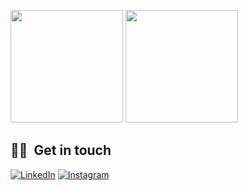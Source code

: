 <a href="https://github.com/ahmadfatihin?tab=repositories" title="Ahmad Fatihin"><img height="180em" src="https://github-readme-stats.vercel.app/api/top-langs/?username=ahmadfatihin&bg_color=151515&text_color=9f9f9f&title_color=fff&layout=compact" /></a>
<a href="https://github.com/ahmadfatihin" title="Ahmad Fatihin"><img height="180em" src="https://github-readme-stats.vercel.app/api?username=ahmadfatihin&show_icons=true&theme=gradient&title_color=fff&icon_color=5C9FF0&text_color=9f9f9f&bg_color=151515" /></a>

<h2> 🤙🏻 &nbsp;Get in touch </h2>

<p align="left">
<a href="https://www.linkedin.com/in/ahmdfatihin/"><img alt="LinkedIn" src="https://img.shields.io/badge/LinkedIn-Ahmad Fatihin-blue?style=flat-square&logo=linkedin"></a>
<a href="https://www.instagram.com/ahmdfatihin/"><img alt="Instagram" src="https://img.shields.io/badge/Instagram-Ahmad Fatihin-blue?style=flat-square&logo=instagram"></a>
</p>
